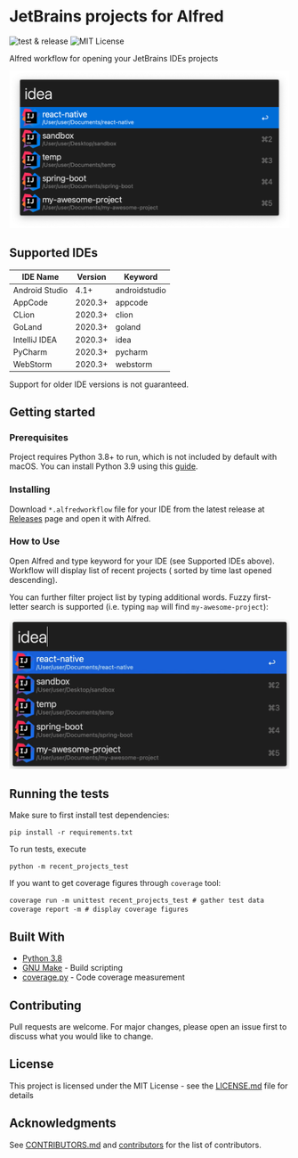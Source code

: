 # JetBrains projects for Alfred

![test & release](https://github.com/artemy/alfred-jetbrains-projects/workflows/test%20&%20release/badge.svg)
![MIT License](https://img.shields.io/apm/l/atomic-design-ui.svg?)

Alfred workflow for opening your JetBrains IDEs projects

![image](.readme/images/screenshot.png)

## Supported IDEs

| IDE Name       | Version | Keyword       |
|----------------|---------|---------------|
| Android Studio | 4.1+    | androidstudio |
| AppCode        | 2020.3+ | appcode       |
| CLion          | 2020.3+ | clion         |
| GoLand         | 2020.3+ | goland        |
| IntelliJ IDEA  | 2020.3+ | idea          |
| PyCharm        | 2020.3+ | pycharm       |
| WebStorm       | 2020.3+ | webstorm      |

Support for older IDE versions is not guaranteed.

## Getting started

### Prerequisites

Project requires Python 3.8+ to run, which is not included by default with macOS. You can install Python 3.9 using
this [guide](https://docs.python-guide.org/starting/install3/osx/).

### Installing

Download `*.alfredworkflow` file for your IDE from the latest release
at [Releases](https://github.com/artemy/alfred-jetbrains-projects/releases) page and open it with Alfred.

### How to Use

Open Alfred and type keyword for your IDE (see Supported IDEs above). Workflow will display list of recent projects (
sorted by time last opened descending).

You can further filter project list by typing additional words. Fuzzy first-letter search is supported (i.e.
typing `map` will find `my-awesome-project`):

![animation](.readme/images/animation.gif)

## Running the tests

Make sure to first install test dependencies:

```shell
pip install -r requirements.txt
```

To run tests, execute

```shell
python -m recent_projects_test
```

If you want to get coverage figures through `coverage` tool:

```shell
coverage run -m unittest recent_projects_test # gather test data
coverage report -m # display coverage figures
```

## Built With

* [Python 3.8](https://docs.python.org/3.8/)
* [GNU Make](https://www.gnu.org/software/make/manual/make.html) - Build scripting
* [coverage.py](https://coverage.readthedocs.io/) - Code coverage measurement

## Contributing

Pull requests are welcome. For major changes, please open an issue first to discuss what you would like to change.

## License

This project is licensed under the MIT License - see the [LICENSE.md](LICENSE.md) file for details

## Acknowledgments

See [CONTRIBUTORS.md](CONTRIBUTORS.md)
and [contributors](https://github.com/artemy/alfred-jetbrains-projects/contributors) for the list of contributors.
